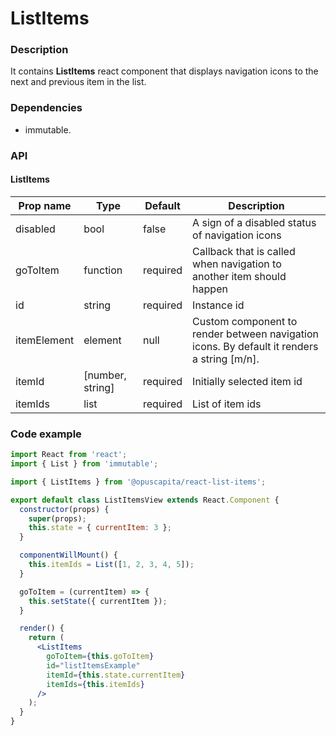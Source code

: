 # ListItems

### Description

It contains **ListItems** react component that displays navigation icons to the next and previous item in the list.

### Dependencies

- immutable.

### API

#### ListItems

Prop name | Type | Default | Description
--- | --- | --- | ---
disabled | bool | false | A sign of a disabled status of navigation icons
goToItem | function | required | Callback that is called when navigation to another item should happen
id | string | required | Instance id
itemElement | element | null | Custom component to render between navigation icons. By default it renders a string [m/n].
itemId | [number, string] | required | Initially selected item id
itemIds | list | required | List of item ids

### Code example

```jsx
import React from 'react';
import { List } from 'immutable';

import { ListItems } from '@opuscapita/react-list-items';

export default class ListItemsView extends React.Component {
  constructor(props) {
    super(props);
    this.state = { currentItem: 3 };
  }

  componentWillMount() {
    this.itemIds = List([1, 2, 3, 4, 5]);
  }

  goToItem = (currentItem) => {
    this.setState({ currentItem });
  }

  render() {
    return (
      <ListItems
        goToItem={this.goToItem}
        id="listItemsExample"
        itemId={this.state.currentItem}
        itemIds={this.itemIds}
      />
    );
  }
}
```
